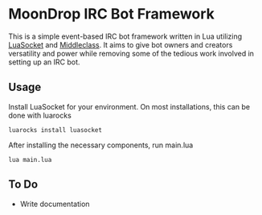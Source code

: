 MoonDrop IRC Bot Framework
==========================

This is a simple event-based IRC bot framework written in Lua utilizing [LuaSocket](https://github.com/diegonehab/luasocket) and [Middleclass](https://github.com/kikito/middleclass/). It aims to give bot owners and creators versatility and power while removing some of the tedious work involved in setting up an IRC bot.

## Usage ##
Install LuaSocket for your environment. On most installations, this can be done with luarocks
```
luarocks install luasocket
```

After installing the necessary components, run main.lua
```
lua main.lua
```

## To Do ##
* Write documentation
